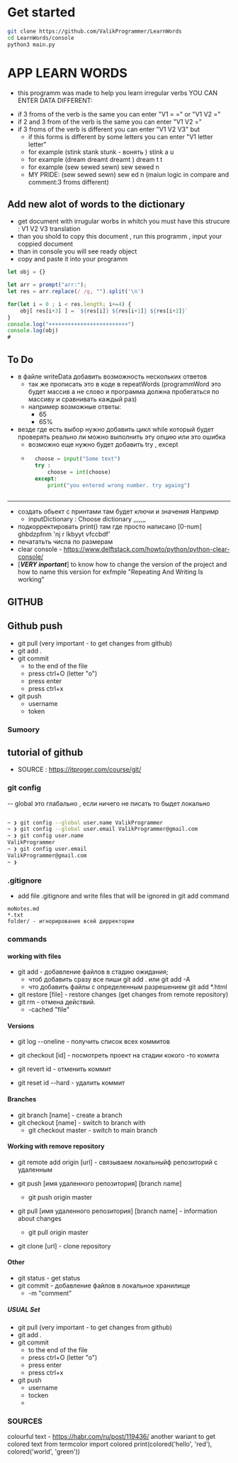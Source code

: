 # Get started
```bash
git clone https://github.com/ValikProgrammer/LearnWords
cd LearnWords/console
python3 main.py
```
# APP LEARN WORDS
- this programm was made to help you learn irregular verbs
YOU CAN ENTER DATA DIFFERENT:
+ if 3 froms of the verb is the same you can enter  "V1 = =" or "V1 V2 ="
+ if 2 and 3 from of the verb is the same you can enter  "V1 V2 ="
+ if 3 froms of the verb is different you can enter "V1 V2 V3" but
    + if this forms is different by some letters you can enter "V1 letter letter"
    + for example (stink stank stunk - вонять ) stink a u
    + for example (dream dreamt dreamt ) dream t t
    + for example (sew sewed sewn) sew sewed n
    + MY PRIDE: (sew sewed sewn) sew ed n (maiun logic in compare and comment:3 froms different)


## Add new alot of words to the dictionary 
+ get document with irrugular worbs in whitch you must have this strucure : V1 V2 V3 translation
+ than you shold to copy this document , run this programm , input your coppied document
+ than in console you will see ready object
+ copy and paste it into your programm

```javascript
let obj = {}

let arr = prompt("arr:");
let res = arr.replace(/ /g, "").split('\n')

for(let i = 0 ; i < res.length; i+=4) {
    obj[ res[i+3] ] = `${res[i]} ${res[i+1]} ${res[i+2]}`
}
console.log("+++++++++++++++++++++++++")
console.log(obj)
# 
```
## To Do
+ в файле writeData добавить возможность нескольких ответов 
    + так же прописать это в коде в repeatWords (programmWord это будет массив а не слово и программа должна пробегаться по массиву и сравнивать каждый раз)
    + например возможные ответы:
        + 65
        + 65%
+ везде где есть выбор нужно добавить цикл  while который будет проверять реально ли можно выполнить эту опцию или это ошибка
    + возможно еще нужно будет добавить try , except
    + ```python
        choose = input("Some text")
        try :
            choose = int(choose)
        except:
            print("you entered wrong number. try againg")

    ```
--------
+ создать обьект с принтами там будет ключи и значения Напримр
	+ inputDictionary : Choose dictionary ,,,,,,,
+ подкорректировать print() там где просто написано [0-num] ghbdzpfnm 'nj r lkbyyt vfccbdf'
+ печататьть числа по размерам
+ clear console - https://www.delftstack.com/howto/python/python-clear-console/
+ [***VERY inportant***] to know how to change the version of the project and how to name this version for exfmple "Repeating And Writing Is working"

## GITHUB
## Github push

<!--+ git clone https://github.com/ValikProgrammer/LearnWords   -->
+ git pull (very important - to get changes from github)
+ git add . 
+ git commit
    + to the end of the file
    + press ctrl+O (letter "o")
    + press enter
    + press ctrl+x
+ git push
    + username
    + token

### Sumoory

## tutorial of github 
+ SOURCE : https://itproger.com/course/git/
### git config
-- global это глабально , если ничего не писать то быдет локально
```bash

~ ❯ git config --global user.name ValikProgrammer                                                                 17:09:54
~ ❯ git config --global user.email ValikProgrammer@gmail.com                                                      17:10:34
~ ❯ git config user.name                                                                                          17:11:04
ValikProgrammer
~ ❯ git config user.email                                                                                         17:11:15
ValikProgrammer@gmail.com
~ ❯     

```
### .gitignore
+ add file .gitignore and write files that will be ignored in git add command
```
moNotes.md
*.txt
folder/ - игнорирование всей дирректории
```


### commands
#### working with files
+ git add - добавление файлов в стадию ожидания;
    + чтоб добавить сразу все пиши git add . или git add -A
    + что добавить файлы с определенным разрешением git add *.html
+ git restore [file] - restore changes (get changes from remote repository)
+ git rm - отмена действий.
    + -cached "file"

#### Versions
+ git log --oneline - получить список всех коммитов
+ git checkout [id] - посмотреть проект на стадии кокого -то комита

+ git revert id - отменить коммит
+ git reset id --hard - удалить коммит

#### Branches
+ git branch [name] - create a branch
+ git checkout [name] - switch to branch with 
    + git checkout master - switch to main branch

#### Working with remove repository
+ git remote add origin [url] - связываем локальныйф репозиторий с удаленным
+ git push [имя удаленного репозитория] [branch name]
    + git push origin master

+ git pull [имя удаленного репозитория] [branch name] - information about changes
    + git pull origin master

+  git clone [url] - clone repository
#### Other
+ git status - get status
+ git commit - добавление файлов в локальное хранилище
    + -m "comment"



##### USUAL Set

<!--+ git clone https://github.com/ValikProgrammer/LearnWords   -->
+ git pull (very important - to get changes from github)
+ git add . 
+ git commit
    + to the end of the file
    + press ctrl+O (letter "o")
    + press enter
    + press ctrl+x
+ git push
    + username
    + tocken
    + 
### SOURCES
colourful text - https://habr.com/ru/post/119436/
another wariant to get colored text
from termcolor import colored
print(colored('hello', 'red'), colored('world', 'green'))

